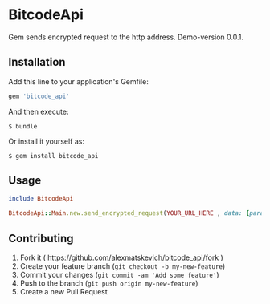 # BitcodeApi

Gem sends encrypted request to the http address. Demo-version 0.0.1.

## Installation

Add this line to your application's Gemfile:

```ruby
gem 'bitcode_api'
```

And then execute:

    $ bundle

Or install it yourself as:

    $ gem install bitcode_api

## Usage

```ruby
include BitcodeApi
```

```ruby
BitcodeApi::Main.new.send_encrypted_request(YOUR_URL_HERE , data: {param_1: "param1", param_2: "param2" })
```

## Contributing

1. Fork it ( https://github.com/alexmatskevich/bitcode_api/fork )
2. Create your feature branch (`git checkout -b my-new-feature`)
3. Commit your changes (`git commit -am 'Add some feature'`)
4. Push to the branch (`git push origin my-new-feature`)
5. Create a new Pull Request
